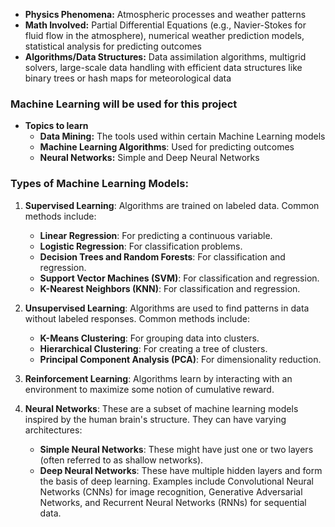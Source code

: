 - **Physics Phenomena:** Atmospheric processes and weather patterns 
- **Math Involved:** Partial Differential Equations (e.g., Navier-Stokes for fluid flow in the atmosphere), numerical weather prediction models, statistical analysis for predicting outcomes
- **Algorithms/Data Structures:** Data assimilation algorithms, multigrid solvers, large-scale data handling with efficient data structures like binary trees or hash maps for meteorological data

### Machine Learning will be used for this project
- **Topics to learn**
	- **Data Mining:** The tools used within certain Machine Learning models
	- **Machine Learning Algorithms**: Used for predicting outcomes
	- **Neural Networks:** Simple and Deep Neural Networks
### Types of Machine Learning Models:
1. **Supervised Learning**: Algorithms are trained on labeled data. Common methods include:
    - **Linear Regression**: For predicting a continuous variable.
    - **Logistic Regression**: For classification problems.
    - **Decision Trees and Random Forests**: For classification and regression.
    - **Support Vector Machines (SVM)**: For classification and regression.
    - **K-Nearest Neighbors (KNN)**: For classification and regression.
    
2. **Unsupervised Learning**: Algorithms are used to find patterns in data without labeled responses. Common methods include:
    - **K-Means Clustering**: For grouping data into clusters.
    - **Hierarchical Clustering**: For creating a tree of clusters.
    - **Principal Component Analysis (PCA)**: For dimensionality reduction.
    
3. **Reinforcement Learning**: Algorithms learn by interacting with an environment to maximize some notion of cumulative reward.
    
4. **Neural Networks**: These are a subset of machine learning models inspired by the human brain's structure. They can have varying architectures:
    - **Simple Neural Networks**: These might have just one or two layers (often referred to as shallow networks).
    - **Deep Neural Networks**: These have multiple hidden layers and form the basis of deep learning. Examples include Convolutional Neural Networks (CNNs) for image recognition, Generative Adversarial Networks, and Recurrent Neural Networks (RNNs) for sequential data.